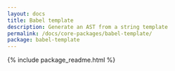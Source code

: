 ```yaml
---
layout: docs
title: Babel template
description: Generate an AST from a string template
permalink: /docs/core-packages/babel-template/
package: babel-template
---
```


{% include package_readme.html %}
